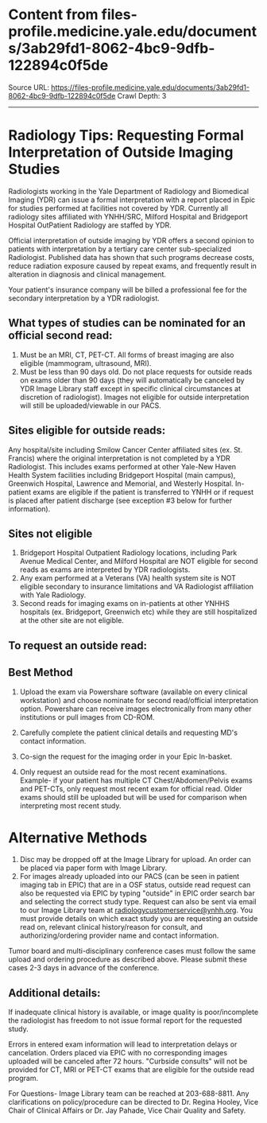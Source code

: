 # Content from files-profile.medicine.yale.edu/documents/3ab29fd1-8062-4bc9-9dfb-122894c0f5de

Source URL: https://files-profile.medicine.yale.edu/documents/3ab29fd1-8062-4bc9-9dfb-122894c0f5de
Crawl Depth: 3

---

# Radiology Tips: Requesting Formal Interpretation of Outside Imaging Studies 

Radiologists working in the Yale Department of Radiology and Biomedical Imaging (YDR) can issue a formal interpretation with a report placed in Epic for studies performed at facilities not covered by YDR. Currently all radiology sites affiliated with YNHH/SRC, Milford Hospital and Bridgeport Hospital OutPatient Radiology are staffed by YDR.

Official interpretation of outside imaging by YDR offers a second opinion to patients with interpretation by a tertiary care center sub-specialized Radiologist. Published data has shown that such programs decrease costs, reduce radiation exposure caused by repeat exams, and frequently result in alteration in diagnosis and clinical management.

Your patient's insurance company will be billed a professional fee for the secondary interpretation by a YDR radiologist.

## What types of studies can be nominated for an official second read:

1. Must be an MRI, CT, PET-CT. All forms of breast imaging are also eligible (mammogram, ultrasound, MRI).
2. Must be less than 90 days old. Do not place requests for outside reads on exams older than 90 days (they will automatically be canceled by YDR Image Library staff except in specific clinical circumstances at discretion of radiologist). Images not eligible for outside interpretation will still be uploaded/viewable in our PACS.

## Sites eligible for outside reads:

Any hospital/site including Smilow Cancer Center affiliated sites (ex. St. Francis) where the original interpretation is not completed by a YDR Radiologist. This includes exams performed at other Yale-New Haven Health System facilities including Bridgeport Hospital (main campus), Greenwich Hospital, Lawrence and Memorial, and Westerly Hospital. In-patient exams are eligible if the patient is transferred to YNHH or if request is placed after patient discharge (see exception \#3 below for further information).

## Sites not eligible

1. Bridgeport Hospital Outpatient Radiology locations, including Park Avenue Medical Center, and Milford Hospital are NOT eligible for second reads as exams are interpreted by YDR radiologists.
2. Any exam performed at a Veterans (VA) health system site is NOT eligible secondary to insurance limitations and VA Radiologist affiliation with Yale Radiology.
3. Second reads for imaging exams on in-patients at other YNHHS hospitals (ex. Bridgeport, Greenwich etc) while they are still hospitalized at the other site are not eligible.

## To request an outside read:

## Best Method

1. Upload the exam via Powershare software (available on every clinical workstation) and choose nominate for second read/official interpretation option. Powershare can receive images electronically from many other institutions or pull images from CD-ROM.

2. Carefully complete the patient clinical details and requesting MD's contact information.
3. Co-sign the request for the imaging order in your Epic In-basket.
4. Only request an outside read for the most recent examinations. Example- if your patient has multiple CT Chest/Abdomen/Pelvis exams and PET-CTs, only request most recent exam for official read. Older exams should still be uploaded but will be used for comparison when interpreting most recent study.

# Alternative Methods 

1. Disc may be dropped off at the Image Library for upload. An order can be placed via paper form with Image Library.
2. For images already uploaded into our PACS (can be seen in patient imaging tab in EPIC) that are in a OSF status, outside read request can also be requested via EPIC by typing "outside" in EPIC order search bar and selecting the correct study type. Request can also be sent via email to our Image Library team at radiologycustomerservice@ynhh.org. You must provide details on which exact study you are requesting an outside read on, relevant clinical history/reason for consult, and authorizing/ordering provider name and contact information.

Tumor board and multi-disciplinary conference cases must follow the same upload and ordering procedure as described above. Please submit these cases 2-3 days in advance of the conference.

## Additional details:

If inadequate clinical history is available, or image quality is poor/incomplete the radiologist has freedom to not issue formal report for the requested study.

Errors in entered exam information will lead to interpretation delays or cancelation. Orders placed via EPIC with no corresponding images uploaded will be canceled after 72 hours.
"Curbside consults" will not be provided for CT, MRI or PET-CT exams that are eligible for the outside read program.

For Questions- Image Library team can be reached at 203-688-8811. Any clarifications on policy/procedure can be directed to Dr. Regina Hooley, Vice Chair of Clinical Affairs or Dr. Jay Pahade, Vice Chair Quality and Safety.